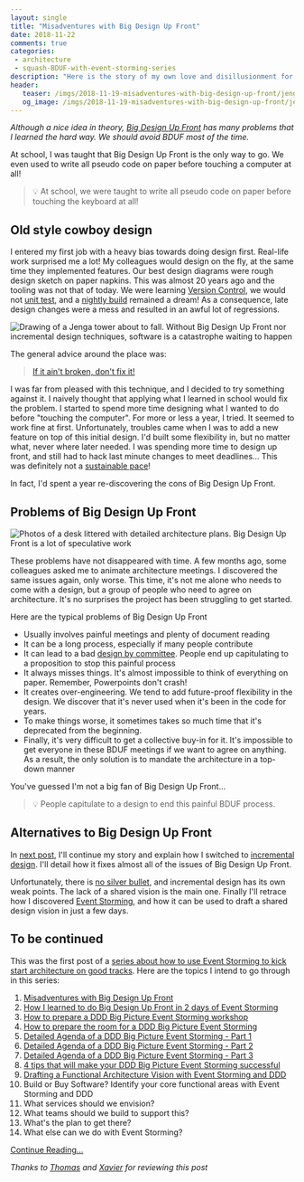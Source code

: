 ```yaml
---
layout: single
title: "Misadventures with Big Design Up Front"
date: 2018-11-22
comments: true
categories:
 - architecture
 - squash-BDUF-with-event-storming-series
description: "Here is the story of my own love and disillusionment for Big Design Up Front. BDUF has many problems that I learned the hard way. We should avoid BDUF most of the time. This is the first post in a series explaining how Event Storming and incremental design form a better alternative to BDUF."
header:
   teaser: /imgs/2018-11-19-misadventures-with-big-design-up-front/jenga-tower-teaser.jpeg
   og_image: /imgs/2018-11-19-misadventures-with-big-design-up-front/jenga-tower-og.jpeg
---
```

_Although a nice idea in theory, [Big Design Up Front](https://en.wikipedia.org/wiki/Big_Design_Up_Front) has many problems that I learned the hard way. We should avoid BDUF most of the time._

At school, I was taught  that Big Design Up Front is the only way to go. We even used to write all pseudo code on paper before touching a computer at all!

> 💡 At school, we were taught to write all pseudo code on paper before touching the keyboard at all!

## Old style cowboy design

I entered my first job with a heavy bias towards doing design first. Real-life work surprised me a lot! My colleagues would design on the fly, at the same time they implemented features. Our best design diagrams were rough design sketch on paper napkins. This was almost 20 years ago and the tooling was not that of today. We were learning [Version Control](https://en.wikipedia.org/wiki/Version_control), we would not [unit test](https://en.wikipedia.org/wiki/Unit_testing), and a [nightly build](https://en.wikipedia.org/wiki/Daily_build) remained a dream! As a consequence, late design changes were a mess and resulted in an awful lot of regressions.

![Drawing of a Jenga tower about to fall. Without Big Design Up Front nor incremental design techniques, software is a catastrophe waiting to happen]({{site.url}}/imgs/2018-11-19-misadventures-with-big-design-up-front/jenga-tower.jpeg)

The general advice around the place was:

> [If it ain't broken, don't fix it!](https://idioms.thefreedictionary.com/if+it%27s+not+broke%2C+don%27t+fix+it)

I was far from pleased with this technique, and I decided to try something against it. I naively thought that applying what I learned in school would fix the problem. I started to spend more time designing what I wanted to do before "touching the computer". For more or less a year, I tried. It seemed to work fine at first. Unfortunately, troubles came when I was to add a new feature on top of this initial design. I'd built some flexibility in, but no matter what, never where later needed. I was spending more time to design up front, and still had to hack last minute changes to meet deadlines... This was definitely not a [sustainable pace](https://www.agilealliance.org/glossary/sustainable/#q=~(infinite~false~filters~(postType~(~'page~'post~'aa_book~'aa_event_session~'aa_experience_report~'aa_glossary~'aa_research_paper~'aa_video)~tags~(~'sustainable*20pace))~searchTerm~'~sort~false~sortDirection~'asc~page~1))!

In fact, I'd spent a year re-discovering the cons of Big Design Up Front.

## Problems of Big Design Up Front

![Photos of a desk littered with detailed architecture plans. Big Design Up Front is a lot of speculative work]({{site.url}}/imgs/2018-11-19-misadventures-with-big-design-up-front/architecture-plans.jpg)

These problems have not disappeared with time. A few months ago, some colleagues asked me to animate architecture meetings. I discovered the same issues again, only worse. This time, it's not me alone who needs to come with a design, but a group of people who need to agree on architecture. It's no surprises the project has been struggling to get started.

Here are the typical problems of Big Design Up Front

*   Usually involves painful meetings and plenty of document reading
*   It can be a long process, especially if many people contribute
*   It can lead to a bad [design by committee](https://en.wikipedia.org/wiki/Design_by_committee). People end up capitulating to a proposition to stop this painful process
*   It always misses things. It's almost impossible to think of everything on paper. Remember, Powerpoints don't crash!
*   It creates over-engineering. We tend to add future-proof flexibility in the design. We discover that it's never used when it's been in the code for years.
*   To make things worse, it sometimes takes so much time that it's deprecated from the beginning.
*   Finally, it's very difficult to get a collective buy-in for it. It's impossible to get everyone in these BDUF meetings if we want to agree on anything. As a result, the only solution is to mandate the architecture in a top-down manner

You've guessed I'm not a big fan of Big Design Up Front...

> 💡 People capitulate to a design to end this painful BDUF process.

## Alternatives to Big Design Up Front

In [next post](http://eepurl.com/dxKE95), I'll continue my story and explain how I switched to [incremental design](https://www.jamesshore.com/Agile-Book/incremental_design.html). I'll detail how it fixes almost all of the issues of Big Design Up Front.

Unfortunately, there is [no silver bullet](https://en.wikipedia.org/wiki/No_Silver_Bullet), and incremental design has its own weak points. The lack of a shared vision is the main one. Finally I'll retrace how I discovered [Event Storming](https://www.eventstorming.com/), and how it can be used to draft a shared design vision in just a few days.

## To be continued

This was the first post of a [series about how to use Event Storming to kick start architecture on good tracks](/categories/#squash-bduf-with-event-storming-series). Here are the topics I intend to go through in this series:

1.   [Misadventures with Big Design Up Front](/misadventures-with-big-design-up-front/)
1.   [How I learned to do Big Design Up Front in 2 days of Event Storming](/how-to-squash-big-design-up-front-in-a-few-days-with-event-storming/)
1.   [How to prepare a DDD Big Picture Event Storming workshop](/how-to-prepare-a-ddd-big-picture-event-storming-workshop/)
1.   [How to prepare the room for a DDD Big Picture Event Storming](/how-to-prepare-the-room-for-a-ddd-big-picture-event-storming/)
1.   [Detailed Agenda of a DDD Big Picture Event Storming - Part 1](/detailed-agenda-of-a-ddd-big-picture-event-storming-part-1/)
1.   [Detailed Agenda of a DDD Big Picture Event Storming - Part 2](/detailed-agenda-of-a-ddd-big-picture-event-storming-part-2/)
1.   [Detailed Agenda of a DDD Big Picture Event Storming - Part 3](/detailed-agenda-of-a-ddd-big-picture-event-storming-part-3/)
1.   [4 tips that will make your DDD Big Picture Event Storming successful](/4-tips-that-will-make-your-ddd-big-picture-event-storming-successful/)
1.   [Drafting a Functional Architecture Vision with Event Storming and DDD](/drafting-a-functional-architecture-vision-with-ddd-event-storming-part-1/)
1.   Build or Buy Software? Identify your core functional areas with Event Storming and DDD
1.   What services should we envision?
1.   What teams should we build to support this?
1.   What's the plan to get there?
1.   What else can we do with Event Storming?

[Continue Reading...](/how-to-squash-big-design-up-front-in-a-few-days-with-event-storming/)

_Thanks to [Thomas](https://twitter.com/tpierrain?lang=en) and [Xavier](https://twitter.com/xcorail?lang=en) for reviewing this post_